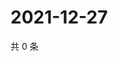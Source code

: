 # 2021-12-27

共 0 条

<!-- BEGIN WEIBO -->
<!-- 最后更新时间 Mon Dec 27 2021 04:09:20 GMT+0800 (China Standard Time) -->

<!-- END WEIBO -->
